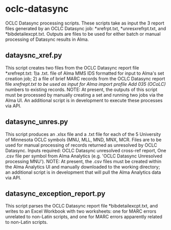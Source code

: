 # oclc-datasync
OCLC Datasync processing scripts. These scripts take as input the 3 report files generated
by an OCLC Datasync job: *xrefrpt.txt, *unresxrefrpt.txt, and *bibdetailexcpt.txt. Outputs
are files to be used for either batch or manual processing of Datasync results in Alma.

## dataysnc_xref.py
This script creates two files from the OCLC Datasync report file *xrefrept.txt:
1)a .txt. file of Alma MMS IDS formatted for input to Alma's set creation job; 
2) a file of brief MARC records from the OCLC Datasync report file *xrefrept.txt 
to be used as input for Alma import profile Add 035 (OCoLC)* numbers to existing records.
NOTE: At present, the outputs of this script must be processed by manually creating a set
and running two jobs via the Alma UI. An additional script is in development to execute 
these processes via API.

## datasync_unres.py
This script produces an .xlsx file and a .txt file for each of the 5 University of Minnesota
OCLC symbols (MNU, MLL, MND, MNX, MCR. Files are to be used for manual processing of records 
returned as unresolved by OCLC Datasync. Inputs required: OCLC Datasync unresolved 
cross-ref report, One .csv file per symbol from Alma Analytics (e.g. 'OCLC Datasync 
Unresolved processing MNU'). NOTE: At present, the .csv files must be created within the Alma 
Analytics UI and manually downloaded to the working directory; an additional script is in 
development that will pull the Alma Analytics data via API.

## datasync_exception_report.py
This script parses the OCLC Datasync report file \*bibdetailexcpt.txt, and writes to an Excel
Workbook with two worksheets: one for MARC errors unrelated to non-Latin scripts, and one for MARC
errors apparently related to non-Latin scripts.
